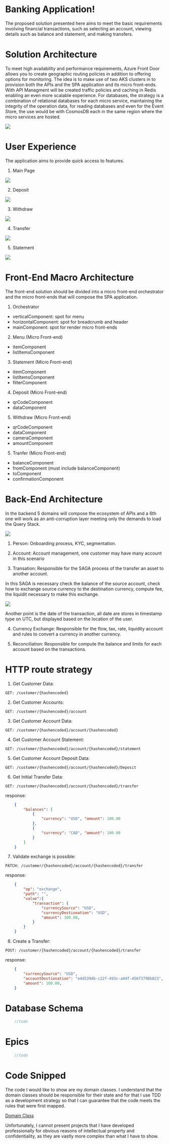 # Banking Application!

The proposed solution presented here aims to meet the basic requirements involving financial transactions, such as selecting an account, viewing details such as balance and statement, and making transfers.

# Solution Architecture

To meet high availability and performance requirements, Azure Front Door allows you to create geographic routing policies in addition to offering options for monitoring.
The idea is to make use of two AKS clusters in to provision both the APIs and the SPA application and its micro front-ends. With API Managment will be created traffic policies and caching in Redis enabling an even more scalable experience.
For databases, the strategy is a combination of relational databases for each micro service, maintaining the integrity of the operation data, for reading databases and even for the Event Store, the use would be with CosmosDB each in the same region where the micro services are hosted.

![](./doc/architecture.png)

# User Experience

The application aims to provide quick access to features.

 1. Main Page

![](./doc/wireframes/wireframe_main.PNG)

 2. Deposit

![](./doc/wireframes/wireframe_deposit.PNG)

 3. Withdraw

![](./doc/wireframes/wireframe_withdraw.PNG)
 
 4. Transfer

![](./doc/wireframes/wireframe_transfer.PNG)
 
 5. Statement

![](./doc/wireframes/wireframe_statement.PNG)

# Front-End Macro Architecture

The front-end solution should be divided into a micro front-end orchestrator and the micro front-ends that will compose the SPA application.

 1. Orchestrator
 - verticalComponent: spot for menu
 - horizontalComponent: spot for breadcrumb and header
 - mainComponent: spot for render micro front-ends

 2. Menu (Micro Front-end)
 - itemComponent
 - listItemsComponent

 3. Statement (Micro Front-end)
 - itemComponent
 - listItemsComponent
 - filterComponent

 4. Deposit (Micro Front-end)
 - qrCodeComponent
 - dataComponent

 5. Withdraw (Micro Front-end)
 - qrCodeComponent
 - dataComponent
 - cameraComponent
 - amountComponent

 5. Tranfer (Micro Front-end)
 - balanceComponent
 - fromComponent (must include balanceComponent)
 - toComponent
 - confirmationComponent

# Back-End Architecture
In the backend 5 domains will compose the ecosystem of APIs and a 6th one will work as an anti-corruption layer meeting only the demands to load the Query Stack.

![](./doc/Backend-architecture.png)

 1. Person:
 Onboarding process, KYC, segmentation.

 2. Account:
 Account management, one customer may have many account in this scenario

 3. Transation:
 Responsible for the SAGA process of the transfer an asset to another account. 

 In this SAGA is necessary check the balance of the source account, check how to exchange source currency to the destination currency, compute fee, the liquidit necessary to make this exchange.

![](./doc/saga.png)

Another point is the date of the transaction, all date are stores in timestamp type on UTC, but displayed based on the location of the user.

 4. Currency Exchange:
 Responsible for the flow, tax, rate, liquidity account and rules to convert a currency in another currency.

 5. Reconciliation:
 Responsible for compute the balance and limits for each account based on the transactions.

# HTTP route strategy

 1. Get Customer Data:
```http
GET: /customer/{hashencoded}
```

 2. Get Customer Accounts:
```http
GET: /customer/{hashencoded}/account
```

 3. Get Customer Account Data:
```http
GET: /customer/{hashencoded}/account/{hashencoded}
```

 4. Get Customer Account Statement:
```http
GET: /customer/{hashencoded}/account/{hashencoded}/statement
```

 5. Get Customer Account Deposit Data:
```http
GET: /customer/{hashencoded}/account/{hashencoded}/Deposit
```

 6. Get Initial Transfer Data:
```http
GET: /customer/{hashencoded}/account/{hashencoded}/transfer
```
response:
```json
    {
        "balances": [
            {
                "currency": "USD", "amount": 100.00
            },
            {
                "currency": "CAD", "amount": 100.00
            }
        ]
    }
```

 7. Validate exchange is possible:
```http
PATCH: /customer/{hashencoded}/account/{hashencoded}/transfer
```

response:

```json
    {
        "op": "exchange",
        "path": "",
        "value":{
            "transaction": {
                "currencySource": "USD",
                "currencyDestionation": "USD",
                "amount": 100.00,
            }
        }
    }
```

 8. Create a Transfer:

```http
POST: /customer/{hashencoded}/account/{hashencoded}/transfer
```
response:

```json
    {
        "currencySource": "USD",
        "accountDestionation": "e4d539db-c22f-493c-a4df-456f3798b023",
        "amount": 100.00,
    }
```

# Database Schema
```c#
    //todo
```

# Epics
```c#
    //todo
```
# Code Snipped
The code I would like to show are my domain classes. I understand that the domain classes should be responsible for their state and for that I use TDD as a development strategy so that I can guarantee that the code meets the rules that were first mapped.

[Domain Class](https://github.com/lucassimoesmaistro/Keezag.HHSurge/blob/master/src/Keezag.HHSurge.Domain/User.cs)

Unfortunately, I cannot present projects that I have developed professionally for obvious reasons of intellectual property and confidentiality, as they are vastly more complex than what I have to show.